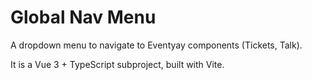 # Global Nav Menu

A dropdown menu to navigate to Eventyay components (Tickets, Talk).

It is a Vue 3 + TypeScript subproject, built with Vite.
